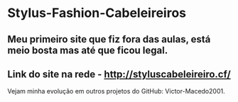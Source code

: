 # Stylus-Fashion-Cabeleireiros
Meu primeiro site que fiz fora das aulas, está meio bosta mas até que ficou legal.
-
Link do site na rede - http://styluscabeleireiro.cf/
-
Vejam minha evolução em outros projetos do GitHub: Victor-Macedo2001.
